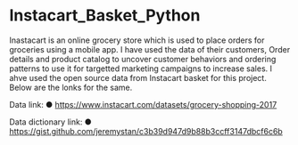 # Instacart_Basket_Python
Inastacart is an online grocery store which is used to place orders for groceries using a mobile app. I have used the data of their customers, Order details and product catalog to uncover customer behaviors and  ordering patterns to use it for targetted marketing campaigns to increase sales.
I ahve used the open source data from Instacart basket for this project. Below are the lonks for the same.

Data link:
● https://www.instacart.com/datasets/grocery-shopping-2017

Data dictionary link:
● https://gist.github.com/jeremystan/c3b39d947d9b88b3ccff3147dbcf6c6b
